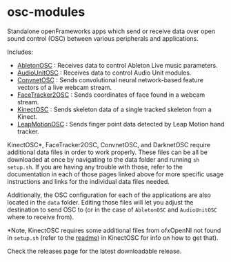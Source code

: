 # osc-modules

Standalone openFrameworks apps which send or receive data over open sound control (OSC) between various peripherals and applications. 

Includes:
 - [AbletonOSC](https://github.com/ml4a/ml4a-ofx/tree/master/osc-modules/AbletonOSC) : Receives data to control Ableton Live music parameters.
 - [AudioUnitOSC](https://github.com/ml4a/ml4a-ofx/tree/master/osc-modules/AudioUnitOSC) : Receives data to control Audio Unit modules.
 - [ConvnetOSC](https://github.com/ml4a/ml4a-ofx/tree/master/osc-modules/ConvnetOSC) : Sends convolutional neural network-based feature vectors of a live webcam stream.
 - [FaceTracker2OSC](https://github.com/ml4a/ml4a-ofx/tree/master/osc-modules/FaceTracker2OSC) : Sends coordinates of face found in a webcam stream.
 - [KinectOSC](https://github.com/ml4a/ml4a-ofx/tree/master/osc-modules/KinectOSC) : Sends skeleton data of a single tracked skeleton from a Kinect.
 - [LeapMotionOSC](https://github.com/ml4a/ml4a-ofx/tree/master/osc-modules/LeapMotionOSC) : Sends finger point data detected by Leap Motion hand tracker.

KinectOSC*, FaceTracker2OSC, ConvnetOSC, and DarknetOSC require additional data files in order to work properly. These files can be all be downloaded at once by navigating to the data folder and running `sh setup.sh`.  If you are having any trouble with those, refer to the documentation in each of those pages linked above for more specific usage instructions and links for the individual data files needed.

Additionally, the OSC configuration for each of the applications are also located in the `data` folder. Editing those files will let you adjust the destination to send OSC to (or in the case of `AbletonOSC` and `AudioUnitOSC` where to receive from).

*Note, KinectOSC requires some additional files from ofxOpenNI not found in `setup.sh` (refer to the [readme](https://github.com/ml4a/ml4a-ofx/tree/master/osc-modules/KinectOSC)) in KinectOSC for info on how to get that).

Check the releases page for the latest downloadable release.